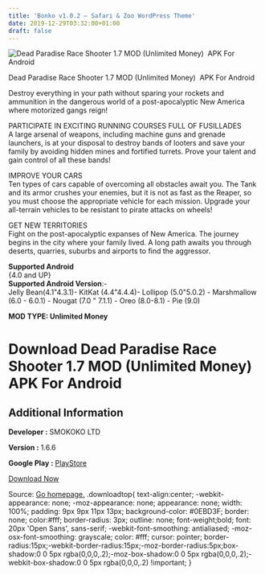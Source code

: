 ```yaml
---
title: 'Bonko v1.0.2 – Safari & Zoo WordPress Theme'
date: 2019-12-29T03:32:00+01:00
draft: false
---
```


![Dead Paradise Race Shooter 1.7 MOD (Unlimited Money)  APK For Android](https://i0.wp.com/apkhome.net/wp-content/uploads/2019/12/Dead-Paradise-Race-Shooter.png "Dead Paradise Race Shooter 1.7 MOD (Unlimited Money)  APK For Android")

  

Dead Paradise Race Shooter 1.7 MOD (Unlimited Money)  APK For Android

Destroy everything in your path without sparing your rockets and ammunition in the dangerous world of a post-apocalyptic New America where motorized gangs reign!

PARTICIPATE IN EXCITING RUNNING COURSES FULL OF FUSILLADES  
A large arsenal of weapons, including machine guns and grenade launchers, is at your disposal to destroy bands of looters and save your family by avoiding hidden mines and fortified turrets. Prove your talent and gain control of all these bands!

IMPROVE YOUR CARS  
Ten types of cars capable of overcoming all obstacles await you. The Tank and its armor crushes your enemies, but it is not as fast as the Reaper, so you must choose the appropriate vehicle for each mission. Upgrade your all-terrain vehicles to be resistant to pirate attacks on wheels!

GET NEW TERRITORIES  
Fight on the post-apocalyptic expanses of New America. The journey begins in the city where your family lived. A long path awaits you through deserts, quarries, suburbs and airports to find the aggressor.

**Supported Android**  
{4.0 and UP}  
**Supported Android Version**:-  
Jelly Bean(4.1"4.3.1)- KitKat (4.4"4.4.4)- Lollipop (5.0"5.0.2) - Marshmallow (6.0 - 6.0.1) - Nougat (7.0 " 7.1.1) - Oreo (8.0-8.1) - Pie (9.0)

**MOD TYPE: Unlimited Money**

Download Dead Paradise Race Shooter 1.7 MOD (Unlimited Money)  APK For Android
===============================================================================

Additional Information
----------------------

**Developer :** SMOKOKO LTD

**Version :** 1.6.6

**Google Play :** [PlayStore](https://play.google.com/store/apps/details?id=com.herocraft.game.free.deadparadise)

  

[Download Now](https://store4app.co/post/dead-paradise-race-shooter-1-7-mod-unlimited-money-apk-for-android_1577544988)

  
Source: [Go homepage.](https://store4app.co/post/dead-paradise-race-shooter-1-7-mod-unlimited-money-apk-for-android_1577544988) .downloadtop{ text-align:center; -webkit-appearance: none; -moz-appearance: none; appearance: none; width: 100%; padding: 9px 9px 11px 13px; background-color: #0EBD3F; border: none; color:#fff; border-radius: 3px; outline: none; font-weight;bold; font: 20px 'Open Sans', sans-serif; -webkit-font-smoothing: antialiased; -moz-osx-font-smoothing: grayscale; color: #fff; cursor: pointer; border-radius:15px;-webkit-border-radius:15px;-moz-border-radius:5px;box-shadow:0 0 5px rgba(0,0,0,.2);-moz-box-shadow:0 0 5px rgba(0,0,0,.2);-webkit-box-shadow:0 0 5px rgba(0,0,0,.2) !important; }